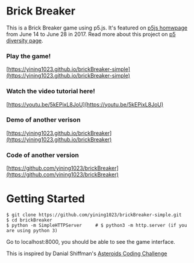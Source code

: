 # Brick Breaker
This is a Brick Breaker game using p5.js. It's featured on [p5js homwpage](http://www.p5js.org) from June 14 to June 28 in 2017. Read more about this project on [p5 diversity page](https://diversity.p5js.org/feature/yiningshi.html).

### Play the game!
[https://yining1023.github.io/brickBreaker-simple](https://yining1023.github.io/brickBreaker-simple)

### Watch the video tutorial here!
[https://youtu.be/5kEPixL8JoU](https://youtu.be/5kEPixL8JoU)

### Demo of another verison
[https://yining1023.github.io/brickBreaker](https://yining1023.github.io/brickBreaker)

### Code of another version
[https://github.com/yining1023/brickBreaker](https://github.com/yining1023/brickBreaker)

# Getting Started
```shell
$ git clone https://github.com/yining1023/brickBreaker-simple.git
$ cd brickBreaker
$ python -m SimpleHTTPServer     # $ python3 -m http.server (if you are using python 3)
```
Go to localhost:8000, you should be able to see the game interface.

This is inspired by Danial Shiffman's [Asteroids Coding Challenge](https://www.youtube.com/watch?v=hacZU523FyM)
